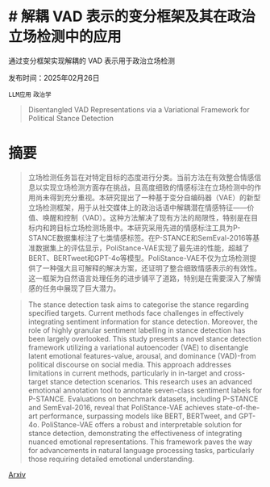 # # 解耦 VAD 表示的变分框架及其在政治立场检测中的应用
通过变分框架实现解耦的 VAD 表示用于政治立场检测

发布时间：2025年02月26日

`LLM应用` `政治学`

> Disentangled VAD Representations via a Variational Framework for Political Stance Detection

# 摘要

> 立场检测任务旨在对特定目标的态度进行分类。当前方法在有效整合情感信息以实现立场检测方面存在挑战，且高度细致的情感标注在立场检测中的作用尚未得到充分重视。本研究提出了一种基于变分自编码器（VAE）的新型立场检测框架，用于从社交媒体上的政治话语中解耦潜在情感特征——价值、唤醒和控制（VAD）。这种方法解决了现有方法的局限性，特别是在目标内和跨目标立场检测场景中。本研究采用先进的情感标注工具为P-STANCE数据集标注了七类情感标签。在P-STANCE和SemEval-2016等基准数据集上的评估显示，PoliStance-VAE实现了最先进的性能，超越了BERT、BERTweet和GPT-4o等模型。PoliStance-VAE不仅为立场检测提供了一种强大且可解释的解决方案，还证明了整合细致情感表示的有效性。这一框架为自然语言处理任务的进步铺平了道路，特别是在需要深入了解情感的任务中展现了巨大潜力。

> The stance detection task aims to categorise the stance regarding specified targets. Current methods face challenges in effectively integrating sentiment information for stance detection. Moreover, the role of highly granular sentiment labelling in stance detection has been largely overlooked. This study presents a novel stance detection framework utilizing a variational autoencoder (VAE) to disentangle latent emotional features-value, arousal, and dominance (VAD)-from political discourse on social media. This approach addresses limitations in current methods, particularly in in-target and cross-target stance detection scenarios. This research uses an advanced emotional annotation tool to annotate seven-class sentiment labels for P-STANCE. Evaluations on benchmark datasets, including P-STANCE and SemEval-2016, reveal that PoliStance-VAE achieves state-of-the-art performance, surpassing models like BERT, BERTweet, and GPT-4o. PoliStance-VAE offers a robust and interpretable solution for stance detection, demonstrating the effectiveness of integrating nuanced emotional representations. This framework paves the way for advancements in natural language processing tasks, particularly those requiring detailed emotional understanding.

[Arxiv](https://arxiv.org/abs/2502.19276)